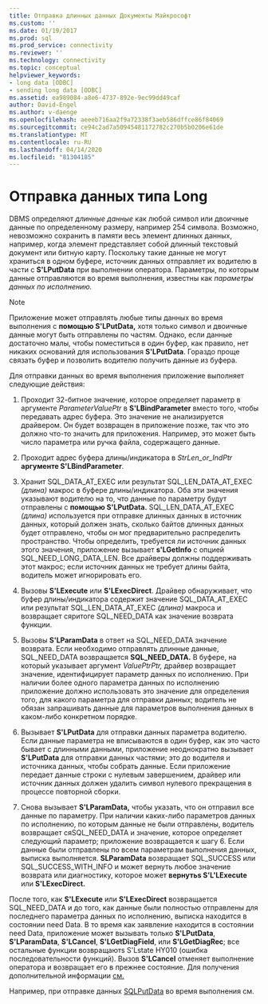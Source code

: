 ```yaml
---
title: Отправка длинных данных Документы Майкрософт
ms.custom: ''
ms.date: 01/19/2017
ms.prod: sql
ms.prod_service: connectivity
ms.reviewer: ''
ms.technology: connectivity
ms.topic: conceptual
helpviewer_keywords:
- long data [ODBC]
- sending long data [ODBC]
ms.assetid: ea989084-a8e6-4737-892e-9ec99dd49caf
author: David-Engel
ms.author: v-daenge
ms.openlocfilehash: aeeeb716aa2f9a72338f3aeb586dffce86f84069
ms.sourcegitcommit: ce94c2ad7a50945481172782c270b5b0206e61de
ms.translationtype: MT
ms.contentlocale: ru-RU
ms.lasthandoff: 04/14/2020
ms.locfileid: "81304185"
---
```

# <a name="sending-long-data"></a>Отправка данных типа Long
DBMS определяют *длинные данные* как любой символ или двоичные данные по определенному размеру, например 254 символа. Возможно, невозможно сохранить в памяти весь элемент длинных данных, например, когда элемент представляет собой длинный текстовый документ или битную карту. Поскольку такие данные не могут храниться в одном буфере, источник данных отправляет их водителю в части с **S'LPutData** при выполнении оператора. Параметры, по которым данные отправляются во время выполнения, известны как *параметры данных по исполнению.*  
  
> [!NOTE]  
>  Приложение может отправлять любые типы данных во время выполнения с **помощью S'LPutData,** хотя только символ и двоичные данные могут быть отправлены по частям. Однако, если данные достаточно малы, чтобы поместиться в один буфер, как правило, нет никаких оснований для использования **S'LPutData**. Гораздо проще связать буфер и позволить водителю получить данные из буфера.  
  
 Для отправки данных во время выполнения приложение выполняет следующие действия:  
  
1.  Проходит 32-битное значение, которое определяет параметр в аргументе *ParameterValuePtr* в **S'LBindParameter** вместо того, чтобы передавать адрес буфера. Это значение не анализируется драйвером. Он будет возвращен в приложение позже, так что это должно что-то значить для приложения. Например, это может быть число параметра или ручка файла, содержащего данные.  
  
2.  Проходит адрес буфера длины/индикатора в *StrLen_or_IndPtr* **аргументе S'LBindParameter**.  
  
3.  Хранит SQL_DATA_AT_EXEC или результат SQL_LEN_DATA_AT_EXEC *(длина)* макрос в буфере длины/индикатора. Оба эти значения указывают водителю на то, что данные по параметру будут отправлены с **помощью S'LPutData.** SQL_LEN_DATA_AT_EXEC *(длина)* используется при отправке длинных данных в источник данных, который должен знать, сколько байтов длинных данных будет отправлено, чтобы он мог предварительно распределить пространство. Чтобы определить, требуется ли источник данных этого значения, приложение вызывает **s'LGetInfo** с опцией SQL_NEED_LONG_DATA_LEN. Все драйверы должны поддерживать этот макрос; если источник данных не требует длины байта, водитель может игнорировать его.  
  
4.  Вызовы **S'LExecute** или **S'LExecDirect**. Драйвер обнаруживает, что буфер длины/индикатора содержит значение SQL_DATA_AT_EXEC или результат SQL_LEN_DATA_AT_EXEC *(длина)* макроса и возвращает сяритоге SQL_NEED_DATA как значение возврата функции.  
  
5.  Вызовы **S'LParamData** в ответ на SQL_NEED_DATA значение возврата. Если необходимо отправлять длинные данные, SQL_NEED_DATA возвращается **SQL_NEED_DATA.** В буфере, на который указывает аргумент *ValuePtrPtr,* драйвер возвращает значение, идентифицирует параметр данных по исполнению. При наличии более одного параметра данных по исполнению приложение должно использовать это значение для определения того, для какого параметра для отправки данных; водитель не обязан запрашивать данные для параметров выполнения данных в каком-либо конкретном порядке.  
  
6.  Вызывает **S'LPutData** для отправки данных параметра водителю. Если данные параметра не вписываются в один буфер, как это часто бывает с длинными данными, приложение неоднократно вызывает **S'LPutData** для отправки данных частями; это до водителя и источника данных, чтобы собрать данные. Если приложение передает данные строки с нулевым завершением, драйвер или источник данных должен удалить символ нулевого прекращения в процессе повторной сборки.  
  
7.  Снова вызывает **S'LParamData,** чтобы указать, что он отправил все данные по параметру. При наличии каких-либо параметров данных по исполнению, по которым данные не были отправлены, водитель возвращает сяSQL_NEED_DATA и значение, которое определяет следующий параметр; приложение возвращается к шагу 6. Если данные были отправлены по всем параметрам выполнения данных, выписка выполняется. **SLParamData** возвращает SQL_SUCCESS или SQL_SUCCESS_WITH_INFO и может вернуть любое значение возврата или диагностику, которое может **вернутьs S'L'LExecute** или **S'LExecDirect.**  
  
 После того, как **S'LExecute** или **S'LExecDirect** возвращается SQL_NEED_DATA и до того, как данные были полностью отправлены для последнего параметра данных по исполнению, выписка находится в состоянии need Data. В то время как заявление находится в состоянии need Data, приложение может вызывать только **S'LPutData**, **S'LParamData**, **S'LCancel**, **S'LGetDiagField**, или **S'LGetDiagRec**; все остальные функции возвращаютs S'Lstate HY010 (ошибка последовательности функций). Вызов **S'LCancel** отменяет выполнение оператора и возвращает его в прежнее состояние. Для получения дополнительной информации [см.](../../../odbc/reference/appendixes/appendix-b-odbc-state-transition-tables.md)  
  
 Например, при отправке данных [SQLPutData](../../../odbc/reference/syntax/sqlputdata-function.md) во время выполнения см.
